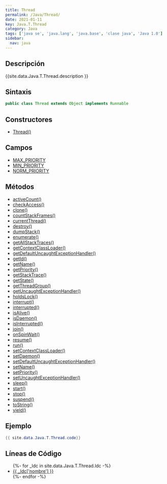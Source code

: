```yaml
---
title: Thread
permalink: /Java/Thread/
date: 2021-01-11
key: Java.T.Thread
category: Java
tags: ['java se', 'java.lang', 'java.base', 'clase java', 'Java 1.0']
sidebar: 
  nav: java
---
```


## Descripción
{{site.data.Java.T.Thread.description }}

## Sintaxis
~~~java
public class Thread extends Object implements Runnable
~~~

## Constructores
* [Thread()](/Java/Thread/Thread/)

## Campos
* [MAX_PRIORITY](/Java/Thread/MAX_PRIORITY)
* [MIN_PRIORITY](/Java/Thread/MIN_PRIORITY)
* [NORM_PRIORITY](/Java/Thread/NORM_PRIORITY)

## Métodos
* [activeCount()](/Java/Thread/activeCount)
* [checkAccess()](/Java/Thread/checkAccess)
* [clone()](/Java/Thread/clone)
* [countStackFrames()](/Java/Thread/countStackFrames)
* [currentThread()](/Java/Thread/currentThread)
* [destroy()](/Java/Thread/destroy)
* [dumpStack()](/Java/Thread/dumpStack)
* [enumerate()](/Java/Thread/enumerate)
* [getAllStackTraces()](/Java/Thread/getAllStackTraces)
* [getContextClassLoader()](/Java/Thread/getContextClassLoader)
* [getDefaultUncaughtExceptionHandler()](/Java/Thread/getDefaultUncaughtExceptionHandler)
* [getId()](/Java/Thread/getId)
* [getName()](/Java/Thread/getName)
* [getPriority()](/Java/Thread/getPriority)
* [getStackTrace()](/Java/Thread/getStackTrace)
* [getState()](/Java/Thread/getState)
* [getThreadGroup()](/Java/Thread/getThreadGroup)
* [getUncaughtExceptionHandler()](/Java/Thread/getUncaughtExceptionHandler)
* [holdsLock()](/Java/Thread/holdsLock)
* [interrupt()](/Java/Thread/interrupt)
* [interrupted()](/Java/Thread/interrupted)
* [isAlive()](/Java/Thread/isAlive)
* [isDaemon()](/Java/Thread/isDaemon)
* [isInterrupted()](/Java/Thread/isInterrupted)
* [join()](/Java/Thread/join)
* [onSpinWait()](/Java/Thread/onSpinWait)
* [resume()](/Java/Thread/resume)
* [run()](/Java/Thread/run)
* [setContextClassLoader()](/Java/Thread/setContextClassLoader)
* [setDaemon()](/Java/Thread/setDaemon)
* [setDefaultUncaughtExceptionHandler()](/Java/Thread/setDefaultUncaughtExceptionHandler)
* [setName()](/Java/Thread/setName)
* [setPriority()](/Java/Thread/setPriority)
* [setUncaughtExceptionHandler()](/Java/Thread/setUncaughtExceptionHandler)
* [sleep()](/Java/Thread/sleep)
* [start()](/Java/Thread/start)
* [stop()](/Java/Thread/stop)
* [suspend()](/Java/Thread/suspend)
* [toString()](/Java/Thread/toString)
* [yield()](/Java/Thread/yield)

## Ejemplo
~~~java
{{ site.data.Java.T.Thread.code}}
~~~

## Líneas de Código
<ul>
{%- for _ldc in site.data.Java.T.Thread.ldc -%}
   <li>
       <a href="{{_ldc['url'] }}">{{ _ldc['nombre'] }}</a>
   </li>
{%- endfor -%}
</ul>
